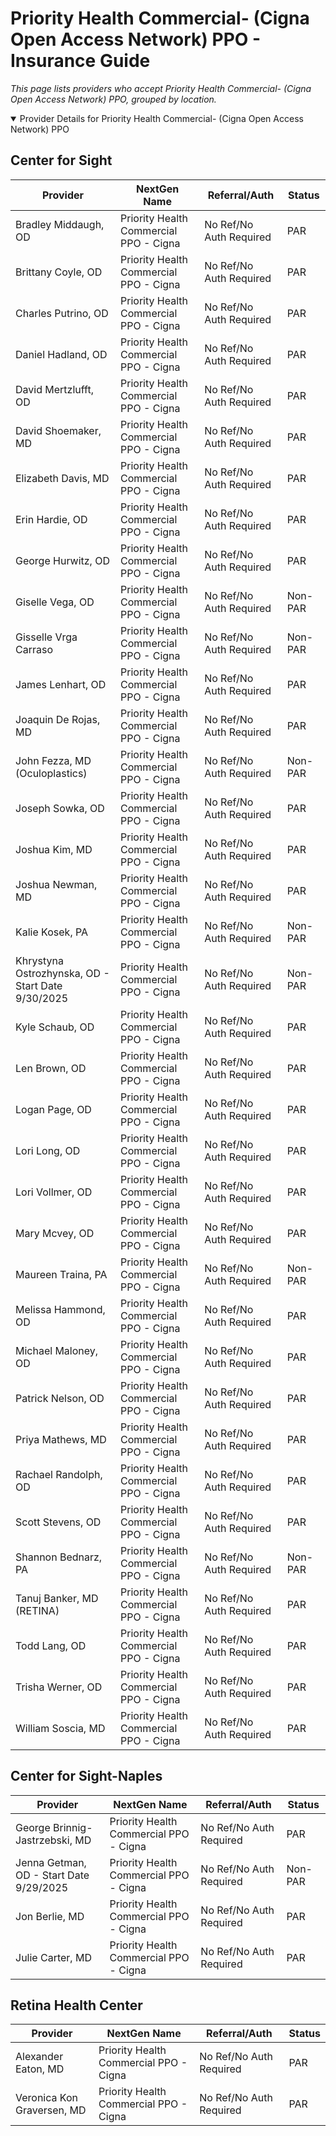 # Priority Health Commercial- (Cigna Open Access Network) PPO - Insurance Guide

*This page lists providers who accept Priority Health Commercial- (Cigna Open Access Network) PPO, grouped by location.*

<details open><summary>Provider Details for Priority Health Commercial- (Cigna Open Access Network) PPO</summary>

## Center for Sight

| Provider | NextGen Name | Referral/Auth | Status |
|----------|-------------|--------------|--------|
| Bradley Middaugh, OD | Priority Health Commercial PPO - Cigna | No Ref/No Auth Required | PAR |
| Brittany Coyle, OD | Priority Health Commercial PPO - Cigna | No Ref/No Auth Required | PAR |
| Charles Putrino, OD | Priority Health Commercial PPO - Cigna | No Ref/No Auth Required | PAR |
| Daniel Hadland, OD | Priority Health Commercial PPO - Cigna | No Ref/No Auth Required | PAR |
| David Mertzlufft, OD | Priority Health Commercial PPO - Cigna | No Ref/No Auth Required | PAR |
| David Shoemaker, MD | Priority Health Commercial PPO - Cigna | No Ref/No Auth Required | PAR |
| Elizabeth Davis, MD | Priority Health Commercial PPO - Cigna | No Ref/No Auth Required | PAR |
| Erin Hardie, OD | Priority Health Commercial PPO - Cigna | No Ref/No Auth Required | PAR |
| George Hurwitz, OD | Priority Health Commercial PPO - Cigna | No Ref/No Auth Required | PAR |
| Giselle Vega, OD | Priority Health Commercial PPO - Cigna | No Ref/No Auth Required | Non-PAR |
| Gisselle Vrga Carraso | Priority Health Commercial PPO - Cigna | No Ref/No Auth Required | Non-PAR |
| James Lenhart, OD | Priority Health Commercial PPO - Cigna | No Ref/No Auth Required | PAR |
| Joaquin De Rojas, MD | Priority Health Commercial PPO - Cigna | No Ref/No Auth Required | PAR |
| John Fezza, MD (Oculoplastics) | Priority Health Commercial PPO - Cigna | No Ref/No Auth Required | Non-PAR |
| Joseph Sowka, OD | Priority Health Commercial PPO - Cigna | No Ref/No Auth Required | PAR |
| Joshua Kim, MD | Priority Health Commercial PPO - Cigna | No Ref/No Auth Required | PAR |
| Joshua Newman, MD | Priority Health Commercial PPO - Cigna | No Ref/No Auth Required | PAR |
| Kalie Kosek, PA | Priority Health Commercial PPO - Cigna | No Ref/No Auth Required | Non-PAR |
| Khrystyna Ostrozhynska, OD - Start Date 9/30/2025 | Priority Health Commercial PPO - Cigna | No Ref/No Auth Required | Non-PAR |
| Kyle Schaub, OD | Priority Health Commercial PPO - Cigna | No Ref/No Auth Required | PAR |
| Len Brown, OD | Priority Health Commercial PPO - Cigna | No Ref/No Auth Required | PAR |
| Logan Page, OD | Priority Health Commercial PPO - Cigna | No Ref/No Auth Required | PAR |
| Lori Long, OD | Priority Health Commercial PPO - Cigna | No Ref/No Auth Required | PAR |
| Lori Vollmer, OD | Priority Health Commercial PPO - Cigna | No Ref/No Auth Required | PAR |
| Mary Mcvey, OD | Priority Health Commercial PPO - Cigna | No Ref/No Auth Required | PAR |
| Maureen Traina, PA | Priority Health Commercial PPO - Cigna | No Ref/No Auth Required | Non-PAR |
| Melissa Hammond, OD | Priority Health Commercial PPO - Cigna | No Ref/No Auth Required | PAR |
| Michael Maloney, OD | Priority Health Commercial PPO - Cigna | No Ref/No Auth Required | PAR |
| Patrick Nelson, OD | Priority Health Commercial PPO - Cigna | No Ref/No Auth Required | PAR |
| Priya Mathews, MD | Priority Health Commercial PPO - Cigna | No Ref/No Auth Required | PAR |
| Rachael Randolph, OD | Priority Health Commercial PPO - Cigna | No Ref/No Auth Required | PAR |
| Scott Stevens, OD | Priority Health Commercial PPO - Cigna | No Ref/No Auth Required | PAR |
| Shannon Bednarz, PA | Priority Health Commercial PPO - Cigna | No Ref/No Auth Required | Non-PAR |
| Tanuj Banker, MD (RETINA) | Priority Health Commercial PPO - Cigna | No Ref/No Auth Required | PAR |
| Todd Lang, OD | Priority Health Commercial PPO - Cigna | No Ref/No Auth Required | PAR |
| Trisha Werner, OD | Priority Health Commercial PPO - Cigna | No Ref/No Auth Required | PAR |
| William Soscia, MD | Priority Health Commercial PPO - Cigna | No Ref/No Auth Required | PAR |

## Center for Sight-Naples

| Provider | NextGen Name | Referral/Auth | Status |
|----------|-------------|--------------|--------|
| George Brinnig-Jastrzebski, MD | Priority Health Commercial PPO - Cigna | No Ref/No Auth Required | PAR |
| Jenna Getman, OD - Start Date 9/29/2025 | Priority Health Commercial PPO - Cigna | No Ref/No Auth Required | Non-PAR |
| Jon Berlie, MD | Priority Health Commercial PPO - Cigna | No Ref/No Auth Required | PAR |
| Julie Carter, MD | Priority Health Commercial PPO - Cigna | No Ref/No Auth Required | PAR |

## Retina Health Center

| Provider | NextGen Name | Referral/Auth | Status |
|----------|-------------|--------------|--------|
| Alexander Eaton, MD | Priority Health Commercial PPO - Cigna | No Ref/No Auth Required | PAR |
| Veronica Kon Graversen, MD | Priority Health Commercial PPO - Cigna | No Ref/No Auth Required | PAR |

</details>

